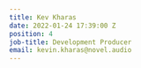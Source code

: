 ```yaml
---
title: Kev Kharas
date: 2022-01-24 17:39:00 Z
position: 4
job-title: Development Producer
email: kevin.kharas@novel.audio
---
```


